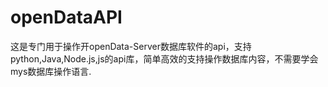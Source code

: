 # openDataAPI
这是专门用于操作开openData-Server数据库软件的api，支持python,Java,Node.js,js的api库，简单高效的支持操作数据库内容，不需要学会mys数据库操作语言.

